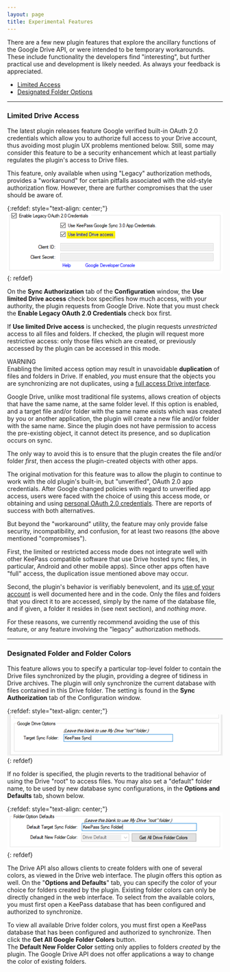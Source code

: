 ```yaml
---
layout: page
title: Experimental Features
---
```


There are a few new plugin features that explore the ancillary
functions of the Google Drive API, or were intended to be temporary
workarounds.  These include functionality the developers find
"interesting", but further practical use and development is likely needed.
As always your feedback is appreciated.

* [Limited Access](#limited-drive-access)
* [Designated Folder Options](#designated-folder-and-folder-colors)

---

### Limited Drive Access
<div class="alert alert-secondary" role="alert">
     The latest plugin releases feature Google verified built-in
OAuth 2.0 credentials which allow you to authorize full access to
your Drive account, thus avoiding most plugin UX problems mentioned
below. Still, some may consider this feature to be a security
enhancement which at least partially regulates the plugin's access
to Drive files.
</div>

This feature, only available when using "Legacy" authorization
methods, provides a "workaround" for certain pitfalls associated
with the old-style authorization flow.  However, there are 
further compromises that the user should be aware of.

{:refdef: style="text-align: center;"}
![Limited Access](../assets/img/limited.png)
{: refdef}

On the **Sync Authorization** tab of the **Configuration** window, the
**Use limited Drive access** check box specifies how much access, with
your authority, the plugin requests from Google Drive.  Note that you 
must check the **Enable Legacy OAuth 2.0 Credentials** check box first.

If **Use limited Drive access** is unchecked, the 
plugin requests *unrestricted* access to all files and folders.
If checked, the plugin will request more restrictive access: only
those files which are created, or previously accessed by the plugin
can be accessed in this mode.  

<div class="alert alert-warning text-dark" role="alert">
    <div>WARNING</div>
    Enabling the limited access option may result in unavoidable 
    <b>duplication</b> of files and folders in Drive.  If enabled,
    <em>you</em> must ensure that the objects you are synchronizing are
    not duplicates, using a
    <a href="https://drive.google.com" class="alert-link text-dark">
    full access Drive interface</a>.
</div>

Google Drive, unlike most traditional file systems, allows creation of
objects that have the same name, at the same folder level.  If this
option is enabled, and a target file and/or folder with the same name
exists which was created by you or another application, the plugin will
create a new file and/or folder with the same name.  Since the plugin
does not have permission to access the  pre-existing object, it 
cannot detect its presence, and so duplication occurs on sync.  

The only way to avoid this is to ensure that the plugin creates the
file and/or folder *first*, then access the plugin-created objects
with other apps.

The original motivation for this feature was to allow the plugin to 
continue to work with the old plugin's built-in, but "unverified",
OAuth 2.0 app credentials. After Google changed policies with regard
to unverified app access, users were faced with the choice of using
this access mode, or obtaining and using
[personal OAuth 2.0 credentials](oauth). There are reports of
success with both alternatives. 

But beyond the "workaround" utility, the feature may only
provide false security, incompatibility, and confusion, for at least
two reasons (the above mentioned "compromises").

First, the limited or restricted access mode does not integrate well
with other KeePass compatible software that use Drive hosted sync files,
in particular, Android and other mobile apps).  Since other apps
often have "full" access, the duplication issue mentioned above may
occur.

Second, the plugin's behavior is verifiably benevolent, and its [use of
your account](../privacy#plugin-privacy) is well documented here and in
the code. Only the files and folders that you direct it to are accessed,
simply by the name of the database file, and if given, a 
folder it resides in (see next section), and *nothing more*.

For these reasons, we currently recommend avoiding the use of this
feature, or any feature involving the "legacy" authorization methods.

---

### Designated Folder and Folder Colors
This feature allows you to specify a particular top-level folder to
contain the Drive files synchronized by the plugin, providing a
degree of tidiness in Drive archives.  The plugin
will only synchronize the current database with files contained in
this Drive folder.  The setting is found in the **Sync Authorization**
tab of the Configuration window.

{:refdef: style="text-align: center;"}
![Sync Folder set to "KeePass Sync"](../assets/img/sync-folder.png)
{: refdef}

If no folder is specified, the plugin reverts to the traditional
behavior of using the Drive "root" to access files.  You may also set a 
"default" folder name, to be used by new database sync configurations,
in the **Options and Defaults** tab, shown below.

{:refdef: style="text-align: center;"}
![Sync Folder default options and color](../assets/img/sync-folder-defaults.png)
{: refdef}

The Drive API also allows clients to create folders with one of 
several colors, as viewed in the Drive web interface.  The
plugin offers this option as well.  On the "**Options and Defaults**"
tab, you can specify the color of your choice for folders created
by the plugin.  Existing folder colors can only be directly changed in
the web interface.  To select from the available colors, you must first
open a KeePass database that has been configured and authorized to
synchronize.

<div class="alert alert-secondary" role="alert">
    To view all available Drive folder colors, you must first
open a KeePass database that has been configured and authorized to
synchronize.  Then click the <b>Get All Google Folder Colors</b>
button.
</div>

<div class="alert alert-secondary" role="alert">
    The <b>Default New Folder Color</b> setting only applies to folders
    <em>created</em> by the plugin.  The Google Drive API does not offer
    applications a way to change the color of existing folders.
</div>

